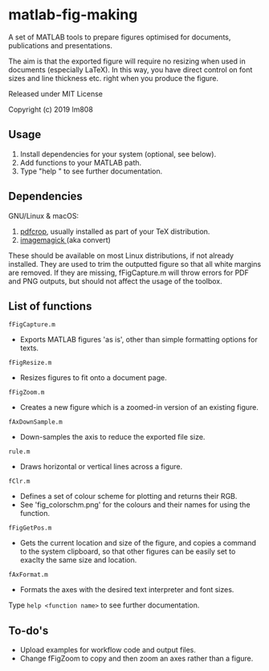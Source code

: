 # matlab-fig-making
A set of MATLAB tools to prepare figures optimised for documents, publications and presentations.

The aim is that the exported figure will require no resizing when used in documents (especially LaTeX). In this way, you have direct control on font sizes and line thickness etc. right when you produce the figure.

Released under MIT License

Copyright (c) 2019 lm808

## Usage

1. Install dependencies for your system (optional, see below).
2. Add functions to your MATLAB path.
3. Type "help <function name>" to see further documentation.

## Dependencies

GNU/Linux & macOS:

1. [pdfcrop](https://ctan.org/pkg/pdfcrop?lang=en), usually installed as part of your TeX distribution.
2. [imagemagick ](https://www.imagemagick.org/) (aka convert)

These should be available on most Linux distributions, if not already installed. They are used to trim the outputted figure so that all white margins are removed. If they are missing, fFigCapture.m will throw errors for PDF and PNG outputs, but should not affect the usage of the toolbox.

## List of functions

`fFigCapture.m`
- Exports MATLAB figures 'as is', other than simple formatting options for texts. 

`fFigResize.m`
- Resizes figures to fit onto a document page.

`fFigZoom.m`
- Creates a new figure which is a zoomed-in version of an existing figure.

`fAxDownSample.m`
- Down-samples the axis to reduce the exported file size.

`rule.m`
- Draws horizontal or vertical lines across a figure.

`fClr.m`
- Defines a set of colour scheme for plotting and returns their RGB.
- See 'fig_colorschm.png' for the colours and their names for using the function.

`fFigGetPos.m`
- Gets the current location and size of the figure, and copies a command to the system clipboard, so that other figures can be easily set to exaclty the same size and location.

`fAxFormat.m`
- Formats the axes with the desired text interpreter and font sizes.

Type `help <function name>` to see further documentation.

## To-do's

* Upload examples for workflow code and output files.
* Change fFigZoom to copy and then zoom an axes rather than a figure.
